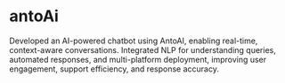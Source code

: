 # antoAi
Developed an AI-powered chatbot using AntoAI, enabling real-time, context-aware conversations. Integrated NLP for understanding queries, automated responses, and multi-platform deployment, improving user engagement, support efficiency, and response accuracy.
